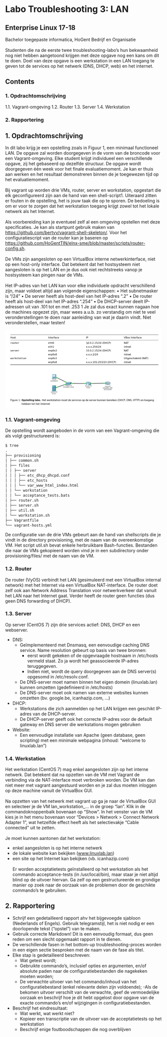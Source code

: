# Labo Troubleshooting 3: LAN
## Enterprise Linux 17-18
Bachelor toegepaste informatica, HoGent Bedrijf en Organisatie
<br><br>
Studenten die na de eerste twee troubleshooting-labo’s hun bekwaamheid nog niet hebben aangetoond
krijgen met deze opgave nog een kans om dit te doen. Doel van deze opgave is een werkstation in een LAN
toegang te geven tot de services op het netwerk (DNS, DHCP, web) en het internet.
## Contents
### 1. Opdrachtomschrijving 
1.1. Vagrant-omgeving 
1.2. Router 
1.3. Server
1.4. Werkstation
### 2. Rapportering 
## 1. Opdrachtomschrijving
In dit labo krijg je een opstelling zoals in Figuur 1, een minimaal functioneel LAN. De opgave zal worden doorgegeven in
de vorm van de broncode voor een Vagrant-omgeving. Elke student krijgt individueel een verschillende opgave, zij het
gebaseerd op dezelfde structuur. De opgave wordt doorgegeven één week voor het finale evaluatiemoment. Je kan er
thuis aan werken en het resultaat demonstreren binnen de je toegewezen tijd op het evaluatiemoment.
<br><br>Bij vagrant up worden drie VMs, router, server en workstation, opgestart die elk geconfigureerd zijn aan de hand
van een shell-script1. Uiteraard zitten er fouten in de opstelling, het is jouw taak die op te sporen. De bedoeling is om er
voor te zorgen dat het werkstation toegang krijgt zowel tot het lokale netwerk als het Internet.
<br><br>Als voorbereiding kan je eventueel zelf al een omgeving opstellen met deze specificaties. Je kan als startpunt gebruik
maken van https://github.com/bertvv/vagrant-shell-skeleton/. Voor het configuratiescript van de router kan je baseren
op https://github.com/HoGentTIN/elnx-sme/blob/master/scripts/router-config.sh.
<br><br>De VMs zijn aangesloten op een VirtualBox interne netwerkinterface, niet op een host-only interface. Dat betekent dat
het hostsysteem niet aangesloten is op het LAN en je dus ook niet rechtstreeks vanop je hostsysteem kan pingen naar
de VMs.
<br><br>Het IP-adres van het LAN kan voor elke individuele opdracht verschillend zijn, maar voldoet altijd aan volgende
eigenschappen:
• Het subnetmasker is “/24”
• De server heeft als host-deel van het IP-adres “.2”
• De router heeft als host-deel van het IP-adres “.254”
• De DHCP-server deelt IP-adressen uit van .101 tot en met .253
1 Je zal dus exact kunnen nagaan hoe de machines opgezet zijn, maar wees a.u.b. zo verstandig om niet te veel veronderstellingen te doen naar
aanleiding van wat je daarin vindt. Niet veronderstellen, maar testen!

![IP tabel en afbeedling](https://github.com/hilmiemrebayat/Linux-troubelshoot/blob/master/Afbeeldingen/afbeelding1.jpeg)
### 1.1. Vagrant-omgeving
De opstelling wordt aangeboden in de vorm van een Vagrant-omgeving die als volgt gestructureerd is:
```
$ tree
.
├── provisioning
│ ├── common.sh
│ ├── files
│ │ ├── server
│ │ │ ├── etc_dhcp_dhcpd.conf
│ │ │ ├── etc_hosts
│ │ │ └── var_www_html_index.html
│ │ └── workstation
│ │ └── acceptance_tests.bats
│ ├── router.sh
│ ├── server.sh
│ ├── util.sh
│ └── workstation.sh
├── Vagrantfile
└── vagrant-hosts.yml
```
De configuratie van de drie VMs gebeurt aan de hand van shellscripts die je vindt in de directory provisioning, met de
naam van de overeenkomstige VM. Het script util.sh bevat enkele herbruikbare Bash-functies. Bestanden die naar de
VMs gekopieerd worden vind je in een subdirectory onder provisioning/files/ met de naam van de VM.
### 1.2. Router
De router (VyOS) verbindt het LAN (gesimuleerd met een VirtualBox internal network) met het Internet via een VirtualBox
NAT-interface. De router doet zelf ook aan Network Address Translation voor netwerkverkeer dat vanuit het LAN naar het
Internet gaat. Verder heeft de router geen functies (dus geen DNS forwarding of DHCP).

### 1.3. Server
Op server (CentOS 7) zijn drie services actief: DNS, DHCP en een webserver.
- DNS:
  - Geïmplementeerd met Dnsmasq, een eenvoudige caching DNS service. Name resolution gebeurt op basis van twee bronnen:
    - eerst wordt gekeken of de opgevraagde hostnaam in /etc/hosts vermeld staat. Zo ja wordt het geassocieerde IP-adres teruggegeven.
    - Indien niet, wordt de query doorgegeven aan de DNS server(s) opgesomd in /etc/resolv.conf.
  - De DNS-server moet namen binnen het eigen domein (linuxlab.lan) kunnen omzetten (gedefinieerd in /etc/hosts)
  - De DNS-server moet ook namen van externe websites kunnen omzetten (bv. google.be, icanhazip.com, …)
- DHCP:
  - Werkstations die zich aanmelden op het LAN krijgen een geschikt IP-adres van de DHCP-server.
  - De DHCP-server geeft ook het correcte IP-adres voor de default gateway en DNS server die werkstations mogen gebruiken
- Website:
  - Een eenvoudige installatie van Apache (geen database, geen scripting) met een minimale webpagina (inhoud: “welcome to linuxlab.lan”)
### 1.4. Werkstation
Het werkstation (CentOS 7) mag enkel aangesloten zijn op het interne netwerk. Dat betekent dat na opzetten van de
VM met Vagrant de verbinding via de NAT-interface moet verbroken worden. De VM kan dan niet meer met vagrant
aangestuurd worden en je zal dus moeten inloggen op deze machine vanuit de VirtualBox GUI.
<br><br>Na opzetten van het netwerk met vagrant up ga je naar de VirtualBox GUI en selecteer je de VM lan_workstation_...
in de groep “lan”. Klik in de commandoknoppenbalk bovenaan op “Show”. In het venster van de VM kies je in het menu
bovenaan voor “Devices > Network > Connect Network Adapter 1”, wat hetzelfde effect heeft als het selectievakje
“Cable connected” uit te zetten.
<br><br>Je moet kunnen aantonen dat het werkstation:
- enkel aangesloten is op het interne netwerk
- de lokale website kan bekijken (www.linuxlab.lan)
- een site op het Internet kan bekijken (vb. icanhazip.com)
<br><br>Er worden acceptatietests geïnstalleerd op het werkstation als het commando acceptance-tests (in /usr/local/bin),
maar staar je niet altijd blind op de uitvoer hiervan. Ga zelf op een gestructureerde en grondige manier op zoek naar de
oorzaak van de problemen door de geschikte commando’s te gebruiken.
## 2. Rapportering
- Schrijf een gedetailleerd rapport ahv het bijgevoegde sjabloon (Nederlands of Engels). Gebruik telegramstijl, het is niet nodig er een doorlopende tekst (“opstel”) van te maken.
- Gebruik correcte Markdown! Dit is een eenvoudig formaat, dus geen reden om een slecht opgemaakt rapport in te dienen.
- De verschillende fasen in het bottom-up troubleshooting-proces worden in een eigen sectie besproken met de naam van de fase als titel.
- Elke stap is gedetailleerd beschreven:
  - Wat getest wordt;
  - Gebruikte commando’s, inclusief opties en argumenten, en/of absolute paden naar de configuratiebestanden die nagekeken moeten worden;
  - De verwachte uitvoer van het commando/inhoud van het configuratiebestand (enkel relevante delen zijn
voldoende);
  -Als de bekomen uitvoer verschilt van de verwachte, geef de vermoedelijke oorzaak en beschrijf hoe je dit hebt opgelost door opgave van de exacte commando’s en/of wijzigingen in configuratiebestanden.
- Beschrijf het eindresultaat:
  - Wat werkt, wat werkt niet?
  - Kopieer een transcriptie van de uitvoer van de acceptatietests op het werkstation
  - Beschrijf enige foutboodschappen die nog overblijven
